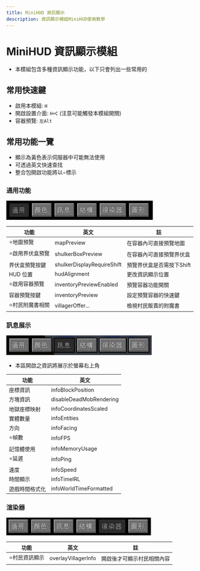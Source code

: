 ```yaml
---
title: MiniHUD 資訊顯示
description: 資訊顯示模組MiniHUD使用教學
---
```


# MiniHUD 資訊顯示模組
* 本模組包含多種資訊顯示功能，以下只會列出一些常用的

## 常用快速鍵
* 啟用本模組: `H` 
* 開啟設置介面: `H+C` (注意可能觸發本模組開關)
* 容器預覽: `左Alt`

## 常用功能一覽
* 顯示為黃色表示伺服器中可能無法使用
* 可透過英文快速查找
* 整合包開啟功能將以`⭐`標示

### 通用功能
![alt text](image-18.png)

| 功能             | 英文                       | 註                        |
| ---------------- | -------------------------- | ------------------------- |
| ⭐地圖預覽       | mapPreview                 | 在容器內可直接預覽地圖    |
| ⭐啟用界伏盒預覽 | shulkerBoxPreview          | 在容器內可直接預覽界伏盒  |
| 界伏盒預覽按鍵   | shulkerDisplayRequireShift | 預覽界伏盒是否需按下Shift |
| HUD 位置         | hudAlignment               | 更改資訊顯示位置          |
| ⭐啟用容器預覽   | inventoryPreviewEnabled    | 預覽容器功能開關          |
| 容器預覽按鍵     | inventoryPreview           | 設定預覽容器的快速鍵      |
| ⭐村民附魔書相關 | villagerOffer...           | 檢視村民販賣的附魔書      |

### 訊息展示
![alt text](image-19.png)
* 本區開啟之資訊將展示於螢幕右上角

| 功能           | 英文                    |
| -------------- | ----------------------- |
| 座標資訊       | infoBlockPosition       |
| 方塊資訊       | disableDeadMobRendering |
| 地獄座標映射   | infoCoordinatesScaled   |
| 實體數量       | infoEntities            |
| 方向           | infoFacing              |
| ⭐幀數         | infoFPS                 |
| 記憶體使用     | infoMemoryUsage         |
| ⭐延遲         | infoPing                |
| 速度           | infoSpeed               |
| 時間顯示       | infoTimeIRL             |
| 遊戲時間格式化 | infoWorldTimeFormatted  |

### 渲染器
![alt text](image-20.png)

| 功能           | 英文                | 註                         |
| -------------- | ------------------- | -------------------------- |
| ⭐村民資訊顯示 | overlayVillagerInfo | 開啟後才可顯示村民相關內容 |